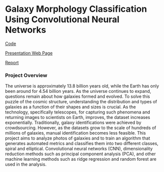 # Galaxy Morphology Classification Using Convolutional Neural Networks

[Code](https://github.com/yunqingjia/galaxy-cnn/tree/main/galaxy-cnn/code/)

[Presentation Web Page](https://github.com/yunqingjia/galaxy-cnn/tree/main/galaxy-cnn/galaxy-cnn-presentation/)

[Report](https://github.com/yunqingjia/galaxy-cnn/blob/main/Galaxy_Morphology_Classification_Using_CNN.pdf)

### Project Overview

The universe is approximately 13.8 billion years old, while the Earth has only been around for 4.54 billion years. As the universe continues to expand, questions remain about how galaxies formed and evolved. To solve this puzzle of the cosmic structure, understanding the distribution and types of galaxies as a function of their shapes and sizes is crucial. As the technology, specifically telescopes, for capturing such phenomena and returning images to scientists on Earth, improves, the dataset increases exponentially. Traditionally, galaxy identifications were achieved by crowdsourcing. However, as the datasets grow to the scale of hundreds of millions of galaxies, manual identification becomes less feasible. This project aims to analyze photos of galaxies and to train an algorithm that generates automated metrics and classifies them into two different classes, spiral and elliptical. Convolutional neural networks (CNN), dimensionality reduction methods such as principal component analysis (PCA), and other machine learning methods such as ridge regression and random forest are used in the analysis.

